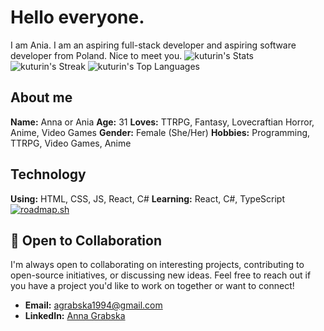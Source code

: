 # Hello everyone.

I am Ania. I am an aspiring full-stack developer and aspiring software developer from Poland. Nice to meet you.
![kuturin's Stats](https://github-readme-stats.vercel.app/api?username=kuturin&theme=vue-dark&show_icons=true&hide_border=true&count_private=true)
![kuturin's Streak](https://github-readme-streak-stats.herokuapp.com/?user=kuturin&theme=vue-dark&hide_border=true)
![kuturin's Top Languages](https://github-readme-stats.vercel.app/api/top-langs/?username=kuturin&theme=vue-dark&show_icons=true&hide_border=true&layout=compact)

## About me

**Name:** Anna or Ania
**Age:** 31
**Loves:** TTRPG, Fantasy, Lovecraftian Horror, Anime, Video Games
**Gender:** Female (She/Her)
**Hobbies:** Programming, TTRPG, Video Games, Anime

## Technology
**Using:** HTML, CSS, JS, React, C#
**Learning:** React, C#, TypeScript
<a href="https://roadmap.sh"><img src="https://roadmap.sh/card/tall/672c8e9331d65c235d34fa7f?variant=dark&roadmaps=frontend%2Cbackend%2Cjavascript%2Creact" alt="roadmap.sh"/></a>

## 🤝 Open to Collaboration

I'm always open to collaborating on interesting projects, contributing to open-source initiatives, or discussing new ideas. Feel free to reach out if you have a project you'd like to work on together or want to connect!

- **Email:** [agrabska1994@gmail.com](mailto:agrabska1994@gmail.com)
- **LinkedIn:** [Anna Grabska]([https://linkedin.com/in/your-profile](https://www.linkedin.com/in/anna-grabska-94a569339/))

<!---
kuturin/kuturin is a ✨ special ✨ repository because its `README.md` (this file) appears on your GitHub profile.
You can click the Preview link to take a look at your changes.
--->
